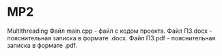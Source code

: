 # MP2
Multithreading
Файл main.cpp - файл с кодом проекта.
Файл ПЗ.docx - пояснительная записка в формате .docx.
Файл ПЗ.pdf - пояснительная записка в формате .pdf.
